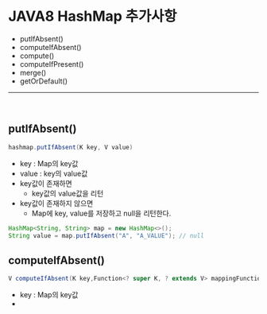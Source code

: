 # JAVA8 HashMap 추가사항

* putIfAbsent()
* computeIfAbsent()
* compute()
* computeIfPresent()
* merge()
* getOrDefault()

---
<br/>

## putIfAbsent()

```java
hashmap.putIfAbsent(K key, V value)
```
* key : Map의 key값
* value : key의 value값
* key값이 존재하면 
    * key값의 value값을 리턴
* key값이 존재하지 않으면
    * Map에 key, value를 저장하고 null을 리턴한다. 

```java
HashMap<String, String> map = new HashMap<>();
String value = map.putIfAbsent("A", "A_VALUE"); // null
```

## computeIfAbsent()

```java
V computeIfAbsent(K key,Function<? super K, ? extends V> mappingFunction)
```

* key : Map의 key값
* 